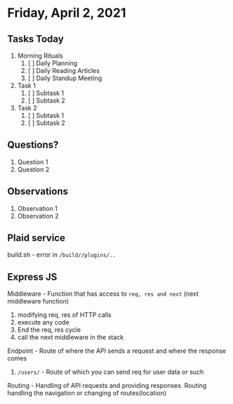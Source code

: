 # Friday, April 2, 2021

## Tasks Today

1. Morning Rituals
   1. [ ] Daily Planning
   2. [ ] Daily Reading Articles
   3. [ ] Daily Standup Meeting
2. Task 1
   1. [ ] Subtask 1
   2. [ ] Subtask 2
3. Task 2
   1. [ ] Subtask 1
   2. [ ] Subtask 2

## Questions?

1. Question 1
2. Question 2

## Observations

1. Observation 1
2. Observation 2

## Plaid service

build.sh - error in `/build//plugins/..`

## Express JS

Middleware - Function that has access to `req, res and next` (next middleware function)
1. modifying req, res of HTTP calls
2. execute any code
3. End the req, res cycle
4. call the next middleware in the stack

Endpoint - Route of where the API sends a request and where the response comes
1. `/users/` - Route of which you can send req for user data or such

Routing - Handling of API requests and providing responses. Routing handling the navigation or changing of routes(location)